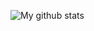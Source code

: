 ![My github stats](https://github-readme-stats.vercel.app/api?username=janfuhrer&show_icons=true&count_private=true&theme=radical)
